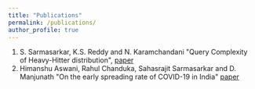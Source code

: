 ```yaml
---
title: "Publications"
permalink: /publications/
author_profile: true
---
```


1. S. Sarmasarkar, K.S. Reddy and N. Karamchandani  "Query Complexity of Heavy-Hitter distribution", [paper](https://arxiv.org/abs/2005.14425)
2. Himanshu Aswani, Rahul Chanduka, Sahasrajit Sarmasarkar and D. Manjunath "On the early spreading rate of COVID-19 in India" [paper](https://www.researchgate.net/publication/340898213_On_the_early_spreading_rate_of_COVID-19_in_India)

<!---
1. Vivek Borkar, Karan Chadha,  "A  reinforcement  learning  algorithm  for restless bandits", Indian Control Conference, 2018. \[[Link](https://ieeexplore.ieee.org/abstract/document/8307959)\]

2. Karan N Chadha, Ankur A Kulkarni,  "On independent Cliques and Linear Complementarity Problems", submitted to Mathematics of Operations Research.\[[Link](https://arxiv.org/abs/1811.09798)\]

3. Karan N Chadha, Ankur A Kulkarni,  "Effort Maximizing Play in Strategic Interaction on Networks", in preparation, Journal of Mathematical Economics.\[[Link](https://kc1729.github.io/files/aggeffort.pdf)\]
-->
